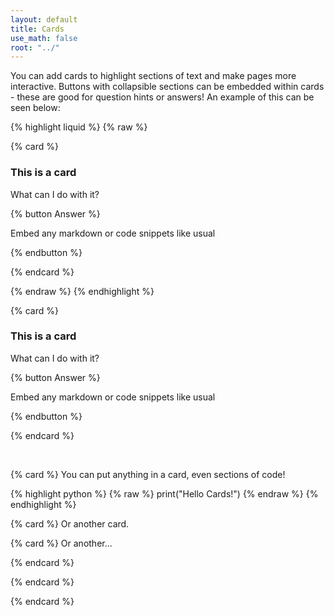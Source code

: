 ```yaml
---
layout: default
title: Cards
use_math: false
root: "../"
---
```


You can add cards to highlight sections of text and make pages more interactive. Buttons with collapsible sections can be embedded within cards - these are good for question hints or answers! An example of this can be seen below:

{% highlight liquid %}
{% raw %}

{% card %}
### This is a card

What can I do with it?

{% button Answer %}

Embed any markdown or code snippets like usual

{% endbutton %}

{% endcard %}


{% endraw %}
{% endhighlight %}




{% card %}
### This is a card

What can I do with it?

{% button Answer %}

Embed any markdown or code snippets like usual

{% endbutton %}

{% endcard %}

<br/>

{% card %}
You can put anything in a card, even sections of code!

{% highlight python %}
{% raw %}
print("Hello Cards!")
{% endraw %}
{% endhighlight %}

{% card %}
Or another card.



{% card %}
Or another...

{% endcard %}

{% endcard %}


{% endcard %}

<br/>